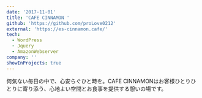 ```yaml
---
date: '2017-11-01'
title: 'CAFE CINNAMON '
github: 'https://github.com/proLove0212'
external: 'https://es-cinnamon.cafe/'
tech:
  - WordPress
  - Jquery
  - AmazonWebserver
company: ''
showInProjects: true
---
```


何気ない毎日の中で、心安らぐひと時を。CAFE CINNAMONはお客様ひとりひとりに寄り添う、心地よい空間とお食事を提供する憩いの場です。
